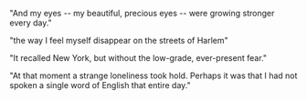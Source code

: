 "And my eyes -- my beautiful, precious eyes -- were growing stronger every day."

"the way I feel myself disappear on the streets of Harlem"

"It recalled New York, but without the low-grade, ever-present fear."

"At that moment a strange loneliness took hold.  Perhaps it was that I had not
spoken a single word of English that entire day."

